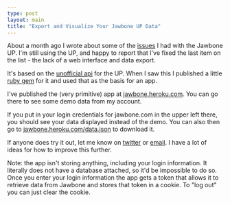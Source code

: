 ```yaml
---
type: post
layout: main
title: "Export and Visualize Your Jawbone UP Data"
---
```

About a month ago I wrote about some of the [issues][1] I had with the Jawbone UP. I'm still using the UP, and happy to report that I've fixed the last item on the list - the lack of a web interface and data export.

It's based on the [unofficial api][2] for the UP. When I saw this I published a little [ruby gem][3] for it and used that as the basis for an app.

I've published the (very primitive) app at [jawbone.heroku.com][4]. You can go there to see some demo data from my account. 

If you put in your login credentials for jawbone.com in the upper left there, you should see your data displayed instead of the demo. You can also then go to [jawbone.heroku.com/data.json][5] to download it.

If anyone does try it out, let me know on [twitter][6] or [email][7]. I have a lot of ideas for how to improve this further.

Note: the app isn't storing anything, including your login information. It literally does not have a database attached, so it'd be impossible to do so. Once you enter your login information the app gets a token that allows it to retrieve data from Jawbone and stores that token in a cookie. To "log out" you can just clear the cookie.

[1]: http://andybrett.com/bookmarks/77
[2]: http://eric-blue.com/projects/up-api/
[3]: https://github.com/andrewpbrett/jawbone-up-api
[4]: https://jawbone.heroku.com
[5]: https://jawbone.heroku.com/data.json
[6]: https://twitter.com/andrewpbrett
[7]: mailto:andy@andybrett.com
